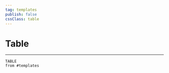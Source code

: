 ```yaml
---
tag: templates
publish: false
cssClass: table
---
```


# Table
---

```dataview
TABLE
from #templates 
```